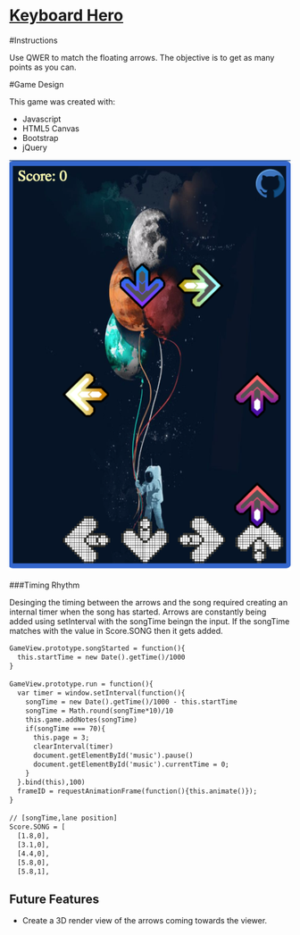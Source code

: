 # [Keyboard Hero][link]
[link]: http://phchung.github.io/phchung/Keyboard-Hero


#Instructions

Use QWER to match the floating arrows. The objective is to get as many points as you can.

#Game Design

This game was created with:

- Javascript
- HTML5 Canvas
- Bootstrap
- jQuery

![Example1](./assets/pictures/example1.png)

###Timing Rhythm

Desinging the timing between the arrows and the song required creating an internal timer when the song has started. Arrows are constantly being added using setInterval with the songTime beingn the input. If the songTime matches with the value in Score.SONG then it gets added. 

```
GameView.prototype.songStarted = function(){
  this.startTime = new Date().getTime()/1000
}

GameView.prototype.run = function(){
  var timer = window.setInterval(function(){
    songTime = new Date().getTime()/1000 - this.startTime
    songTime = Math.round(songTime*10)/10
    this.game.addNotes(songTime)
    if(songTime === 70){
      this.page = 3;
      clearInterval(timer)
      document.getElementById('music').pause()
      document.getElementById('music').currentTime = 0;
    }
  }.bind(this),100)
  frameID = requestAnimationFrame(function(){this.animate()});
}

// [songTime,lane position]
Score.SONG = [
  [1.8,0],
  [3.1,0],
  [4.4,0],
  [5.8,0],
  [5.8,1],
```

## Future Features

- Create a 3D render view of the arrows coming towards the viewer.
